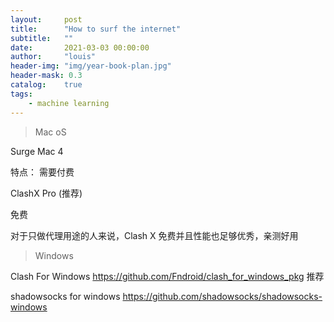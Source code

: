 ```yaml
---
layout:     post
title:      "How to surf the internet"
subtitle:   ""
date:       2021-03-03 00:00:00
author:     "louis"
header-img: "img/year-book-plan.jpg"
header-mask: 0.3
catalog:    true
tags:
    - machine learning
---
```



> Mac oS

Surge Mac 4

特点： 需要付费


ClashX Pro (推荐) 

免费

对于只做代理用途的人来说，Clash X 免费并且性能也足够优秀，亲测好用


> Windows

Clash For Windows
https://github.com/Fndroid/clash_for_windows_pkg
推荐


shadowsocks for windows
https://github.com/shadowsocks/shadowsocks-windows

